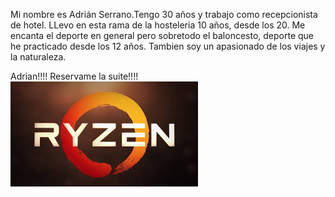 Mi nombre es Adrián Serrano.Tengo 30 años y trabajo como recepcionista de hotel. LLevo en esta rama de la hosteleria 10 años, desde los 20. 
Me encanta el deporte en general pero sobretodo el baloncesto, deporte que he practicado desde los 12 años. 
Tambien soy un apasionado de los viajes y la naturaleza.

Adrian!!!! Reservame la suite!!!!
![Ryzen](img/descarga.jpg)
